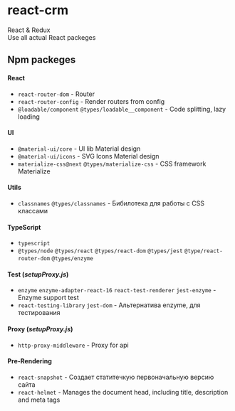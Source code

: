# react-crm
React &amp; Redux\
Use all actual React packeges

## Npm packeges

#### React
- `react-router-dom` - Router
- `react-router-config` - Render routers from config
- `@loadable/component` `@types/loadable__component` - Code splitting, lazy loading

#### UI
- `@material-ui/core` - UI lib Material design
- `@material-ui/icons` - SVG Icons Material design
- `materialize-css@next` `@types/materialize-css` - CSS framework Materialize

#### Utils
- `classnames` `@types/classnames` - Бибилотека для работы с CSS классами


#### TypeScript
- `typescript`
- `@types/node` `@types/react` `@types/react-dom` `@types/jest` `@type/react-router-dom` `@types/enzyme` 


#### Test (_setupProxy.js_)
- `enzyme` `enzyme-adapter-react-16` `react-test-renderer` `jest-enzyme` - Enzyme support test
- `react-testing-library` `jest-dom` - Альтернатива enzyme, для тестирования

#### Proxy (_setupProxy.js_)
- `http-proxy-middleware` - Proxy for api

#### Pre-Rendering
- `react-snapshot` - Создает статитечкую первоначальную версию сайта
- `react-helmet` - Manages the document head, including title, description and meta tags
